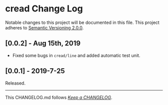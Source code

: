 #   cread Change Log

Notable changes to this project will be documented in this file. This project adheres to [Semantic Versioning 2.0.0](http://semver.org/).

##  [0.0.2] - Aug 15th, 2019

*   Fixed some bugs in `cread/line` and added automatic test unit.

##	[0.0.1] - 2019-7-25

Released.

---
This CHANGELOG.md follows [*Keep a CHANGELOG*](http://keepachangelog.com/).
